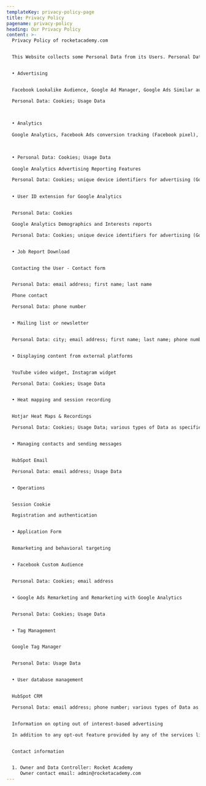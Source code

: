 ```yaml
---
templateKey: privacy-policy-page
title: Privacy Policy
pagename: privacy-policy
heading: Our Privacy Policy
content: >-
  Privacy Policy of rocketacademy.com


  This Website collects some Personal Data from its Users. Personal Data processed for the following purposes and using the following services:


  • Advertising


  Facebook Lookalike Audience, Google Ad Manager, Google Ads Similar audiences   

  Personal Data: Cookies; Usage Data
    

    
  • Analytics
    
  Google Analytics, Facebook Ads conversion tracking (Facebook pixel), Hotjar Form Analysis & Conversion Funnels, HubSpot Analytics, LinkedIn conversion tracking, Google Ads conversion tracking, Google Analytics with anonymized IP and Analytics collected directly
    

    
  • Personal Data: Cookies; Usage Data
    
  Google Analytics Advertising Reporting Features  

  Personal Data: Cookies; unique device identifiers for advertising (Google Advertiser ID or IDFA, for example); various types of Data as specified in the privacy policy of the service  
    

  • User ID extension for Google Analytics


  Personal Data: Cookies  

  Google Analytics Demographics and Interests reports  

  Personal Data: Cookies; unique device identifiers for advertising (Google Advertiser ID or IDFA, for example)


  • Job Report Download


  Contacting the User - Contact form


  Personal Data: email address; first name; last name  

  Phone contact  

  Personal Data: phone number


  • Mailing list or newsletter


  Personal Data: city; email address; first name; last name; phone number


  • Displaying content from external platforms


  YouTube video widget, Instagram widget  

  Personal Data: Cookies; Usage Data


  • Heat mapping and session recording


  Hotjar Heat Maps & Recordings  

  Personal Data: Cookies; Usage Data; various types of Data as specified in the privacy policy of the service


  • Managing contacts and sending messages


  HubSpot Email  

  Personal Data: email address; Usage Data


  • Operations


  Session Cookie

  Registration and authentication


  • Application Form


  Remarketing and behavioral targeting


  • Facebook Custom Audience


  Personal Data: Cookies; email address


  • Google Ads Remarketing and Remarketing with Google Analytics


  Personal Data: Cookies; Usage Data


  • Tag Management


  Google Tag Manager


  Personal Data: Usage Data


  • User database management


  HubSpot CRM  

  Personal Data: email address; phone number; various types of Data as specified in the privacy policy of the service


  Information on opting out of interest-based advertising

  In addition to any opt-out feature provided by any of the services listed in this document, Users may learn more on how to generally opt out of interest-based advertising within the dedicated section of the Cookie Policy.


  Contact information


  1. Owner and Data Controller: Rocket Academy  
     Owner contact email: admin@rocketacademy.com
---
```


